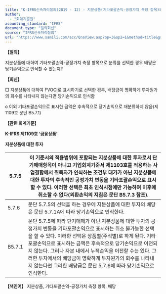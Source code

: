 ```yaml
---
title: "K-IFRS신속처리질의(2019 - 12) - 지분상품(기타포괄손익-공정가치 측정 항목)의 배당수익"
author:
  - "회계기준원"
acounting_standard: "IFRS"
document_type: "질의회신"
source: "IFRS신속처리질의"
url: "https://www.samili.com/acc/QnaView.asp?op=3&op2=1&method=title&group=2124-15;1&orgcode=3&searchword=&page=43&code=K%2DIFRS%EC%8B%A0%EC%86%8D%EC%B2%98%EB%A6%AC%EC%A7%88%EC%9D%98%2D12%3A201902"
---
```

**【질의】**

  

지분상품에 대하여 기타포괄손익-공정가치 측정 항목으로 분류를 선택한 경우 배당은 당기손익으로 인식할 수 있는지?

  
  

**【회신】**

  

□ 지분상품에 대하여 FVOCI로 표시하기로 선택한 경우, 배당금이 명확하게 투자원가의 회수를 나타내지 않는다면 당기손익으로 인식함

  

o 이외 기타포괄손익으로 표시한 금액은 후속적으로 당기손익으로 재분류하지 않음(제1109호 문단 B5.7.1)

  
  

**【관련 회계기준】**

  

**K-IFRS 제1109호 ‘금융상품’**

  

**지분상품에 대한 투자**

| 5.7.5 | 이 기준서의 적용범위에 포함되는 지분상품에 대한 투자로서 단기매매항목이 아니고 기업회계기준서 제1103호를 적용하는 사업결합에서 취득자가 인식하는 조건부 대가가 아닌 지분상품에 대한 투자의 후속적인 공정가치 변동을 기타포괄손익으로 표시할 수 있다. 이러한 선택은 최초 인식시점에만 가능하며 이후에 취소할 수 없다(외환손익의 지침은 문단 B5.7.3 참조). |
| --- | --- |
| 5.7.6 | 문단 5.7.5의 선택을 하는 경우에 지분상품에 대한 투자의 배당은 문단 5.7.1A에 따라 당기손익으로 인식한다. |
| B5.7.1 | 문단 5.7.5에 따라 단기매매가 아닌 지분상품에 대한 투자의 공정가치 변동을 기타포괄손익으로 표시하는 취소 불가능한 선택을 할 수 있다. 이러한 선택은 상품별(주식별)로 하게 된다. 기타포괄손익으로 표시하는 금액은 후속적으로 당기손익으로 이전되지 않는다. 그러나 자본 내에서 누적손익을 이전할 수는 있다. 그러한 투자에서의 배당금이 명확하게 투자원가의 회수를 나타내지 않는다면 그러한 배당금은 문단 5.7.6에 따라 당기손익으로 인식한다. |

  
  

**【색인어】** 지분상품, 기타포괄손익-공정가치 측정 항목, 배당
